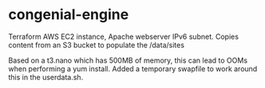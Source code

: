 # congenial-engine
Terraform AWS EC2 instance, Apache webserver IPv6 subnet. Copies content from an S3 bucket to populate the /data/sites

Based on a t3.nano which has 500MB of memory, this can lead to OOMs when performing a yum install. Added a temporary swapfile to work around this in the userdata.sh.


